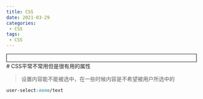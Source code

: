 ```yaml
---
title: CSS
date: 2021-03-29
categories:
 - CSS
tags:
 - CSS
---
```




<div style="border:solid 1px #000;padding: 10px;">
<Icon type='phone'/>
</div>
# CSS平常不常用但是很有用的属性



> 设置内容能不能被选中，在一些时候内容是不希望被用户所选中的

```css
user-select:none/text
```



